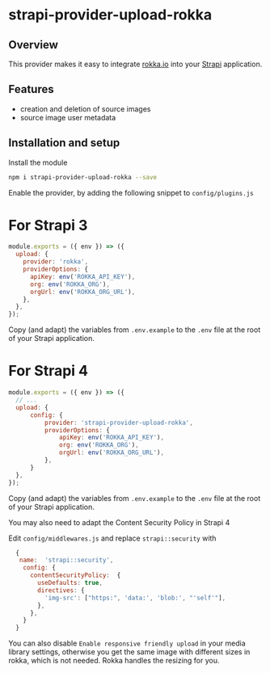 # strapi-provider-upload-rokka

## Overview
This provider makes it easy to integrate [rokka.io](https://rokka.io/) into your [Strapi](https://strapi.io) application.

## Features
- creation and deletion of source images
- source image user metadata

## Installation and setup
Install the module
```sh
npm i strapi-provider-upload-rokka --save
```

Enable the provider, by adding the following snippet to `config/plugins.js`

# For Strapi 3

```js
module.exports = ({ env }) => ({
  upload: {
    provider: 'rokka',
    providerOptions: {
      apiKey: env('ROKKA_API_KEY'),
      org: env('ROKKA_ORG'),
      orgUrl: env('ROKKA_ORG_URL'),
    },
  },
});
```

Copy (and adapt) the variables from `.env.example` to the `.env` file at the root of your Strapi application.

# For Strapi 4
```js
module.exports = ({ env }) => ({
  // ...
  upload: {
      config: {
          provider: 'strapi-provider-upload-rokka',
          providerOptions: {
              apiKey: env('ROKKA_API_KEY'),
              org: env('ROKKA_ORG'),
              orgUrl: env('ROKKA_ORG_URL'),
          },
      }
  },
});
```

Copy (and adapt) the variables from `.env.example` to the `.env` file at the root of your Strapi application.

You may also need to adapt the Content Security Policy in Strapi 4

Edit `config/middlewares.js` and replace `strapi::security` with 

```js
  {
   name:  'strapi::security',
    config: {
      contentSecurityPolicy:  {
        useDefaults: true,
        directives: {
          'img-src': ["https:", 'data:', 'blob:', "'self'"],
        },
      },
    }
  }
```

You can also disable `Enable responsive friendly upload` in your media library settings, otherwise you get the same image
with different sizes in rokka, which is not needed. Rokka handles the resizing for you.